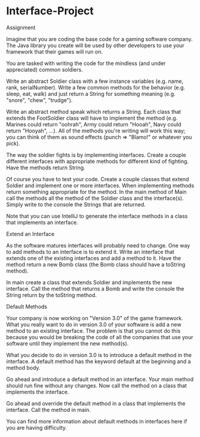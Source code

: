 # Interface-Project
Assignment  

Imagine that you are coding the base code for a gaming software company. The Java library you create will be used by other developers to use your framework that their games will run on.

You are tasked with writing the code for the mindless (and under appreciated) common soldiers.

Write an abstract Soldier class with a few instance variables (e.g. name, rank, serialNumber). Write a few common methods for the behavior (e.g. sleep, eat, walk) and just return a String for something meaning (e.g. "snore", "chew", "trudge").

Write an abstract method speak which returns a String. Each class that extends the FootSoldier class will have to implement the method (e.g. Marines could return "oohrah", Army could return "Hooah", Navy could return "Hooyah", ...). All of the methods you're writing will work this way; you can think of them as sound effects (punch => "Blamo!" or whatever you pick).

The way the soldier fights is by implementing interfaces. Create a couple different interfaces with appropriate methods for different kind of fighting. Have the methods return String.

Of course you have to test your code. Create a couple classes that extend Soldier and implement one or more interfaces. When implementing methods return something appropriate for the method. In the main method of Main call the methods all the method of the Soldier class and the interface(s). Simply write to the console the Strings that are returned.

Note that you can use IntelliJ to generate the interface methods in a class that implements an interface.

Extend an Interface  

As the software matures interfaces will probably need to change. One way to add methods to an interface is to extend it. Write an interface that extends one of the existing interfaces and add a method to it. Have the method return a new Bomb class (the Bomb class should have a toString method).

In main create a class that extends Soldier and implements the new interface. Call the method that returns a Bomb and write the console the String return by the toString method.

Default Methods  

Your company is now working on "Version 3.0" of the game framework. What you really want to do in version 3.0 of your software is add a new method to an existing interface. The problem is that you cannot do this because you would be breaking the code of all the companies that use your software until they implement the new method(s).

What you decide to do in version 3.0 is to introduce a default method in the interface. A default method has the keyword default at the beginning and a method body.

Go ahead and introduce a default method in an interface. Your main method should run fine without any changes. Now call the method on a class that implements the interface.

Go ahead and override the default method in a class that implements the interface. Call the method in main.

You can find more information about default methods in interfaces here if you are having difficulty.
